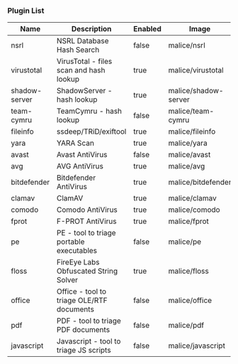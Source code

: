 ### Plugin List

| Name          | Description                               | Enabled | Image                | Category | Mime                   |
|---------------|-------------------------------------------|---------|----------------------|----------|------------------------|
| nsrl          | NSRL Database Hash Search                 | false   | malice/nsrl          | intel    | hash                   |
| virustotal    | VirusTotal - files scan and hash lookup   | true    | malice/virustotal    | intel    | hash                   |
| shadow-server | ShadowServer - hash lookup                | true    | malice/shadow-server | intel    | hash                   |
| team-cymru    | TeamCymru - hash lookup                   | false   | malice/team-cymru    | intel    | hash                   |
| fileinfo      | ssdeep/TRiD/exiftool                      | true    | malice/fileinfo      | metadata | \*                     |
| yara          | YARA Scan                                 | true    | malice/yara          | av       | \*                     |
| avast         | Avast AntiVirus                           | false   | malice/avast         | av       | \*                     |
| avg           | AVG AntiVirus                             | true    | malice/avg           | av       | \*                     |
| bitdefender   | Bitdefender AntiVirus                     | true    | malice/bitdefender   | av       | \*                     |
| clamav        | ClamAV                                    | true    | malice/clamav        | av       | \*                     |
| comodo        | Comodo AntiVirus                          | true    | malice/comodo        | av       | \*                     |
| fprot         | F-PROT AntiVirus                          | true    | malice/fprot         | av       | \*                     |
| pe            | PE - tool to triage portable executables  | false   | malice/pe            | exe      | application/x-dosexec  |
| floss         | FireEye Labs Obfuscated String Solver     | true    | malice/floss         | exe      | application/x-dosexec  |
| office        | Office - tool to triage OLE/RTF documents | false   | malice/office        | document | \*                     |
| pdf           | PDF - tool to triage PDF documents        | false   | malice/pdf           | document | application/pdf        |
| javascript    | Javascript - tool to triage JS scripts    | false   | malice/javascript    | document | application/javascript |

